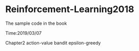 # Reinforcement-Learning2018
The sample code in the book

Time:2019/03/07 

Chapter2 action-value bandit epsilon-greedy
